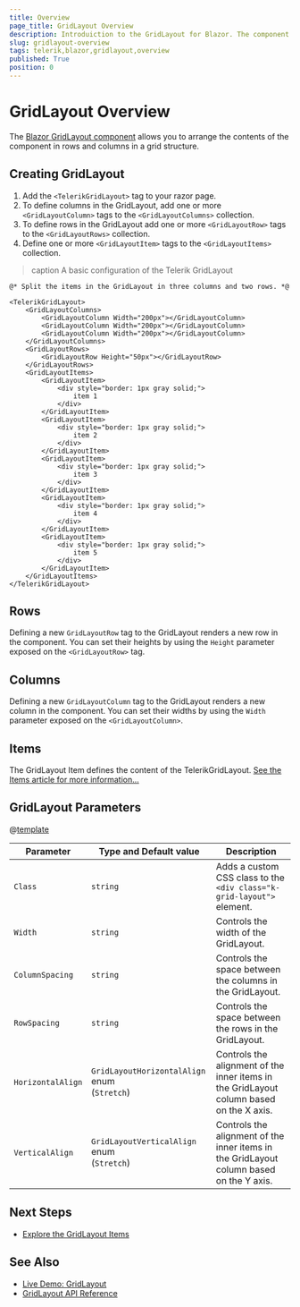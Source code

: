 ```yaml
---
title: Overview
page_title: GridLayout Overview
description: Introduiction to the GridLayout for Blazor. The component provides a CSS grid system.
slug: gridlayout-overview
tags: telerik,blazor,gridlayout,overview
published: True
position: 0
---
```


# GridLayout Overview

The <a href="https://www.telerik.com/blazor-ui/gridlayout" target="_blank">Blazor GridLayout component</a> allows you to arrange the contents of the component in rows and columns in a grid structure. 

## Creating GridLayout

1. Add the `<TelerikGridLayout>` tag to your razor page. 
1. To define columns in the GridLayout, add one or more `<GridLayoutColumn>` tags to the `<GridLayoutColumns>` collection.
1. To define rows in the GridLayout add one or more `<GridLayoutRow>` tags to the `<GridLayoutRows>` collection.
1. Define one or more `<GridLayoutItem>` tags to the `<GridLayoutItems>` collection.

>caption A basic configuration of the Telerik GridLayout

````RAZOR
@* Split the items in the GridLayout in three columns and two rows. *@

<TelerikGridLayout>
    <GridLayoutColumns>
        <GridLayoutColumn Width="200px"></GridLayoutColumn>
        <GridLayoutColumn Width="200px"></GridLayoutColumn>
        <GridLayoutColumn Width="200px"></GridLayoutColumn>
    </GridLayoutColumns>
    <GridLayoutRows>
        <GridLayoutRow Height="50px"></GridLayoutRow>
    </GridLayoutRows>
    <GridLayoutItems>
        <GridLayoutItem>
            <div style="border: 1px gray solid;">
                item 1
            </div>
        </GridLayoutItem>
        <GridLayoutItem>
            <div style="border: 1px gray solid;">
                item 2
            </div>
        </GridLayoutItem>
        <GridLayoutItem>
            <div style="border: 1px gray solid;">
                item 3
            </div>
        </GridLayoutItem>
        <GridLayoutItem>
            <div style="border: 1px gray solid;">
                item 4
            </div>
        </GridLayoutItem>
        <GridLayoutItem>
            <div style="border: 1px gray solid;">
                item 5
            </div>
        </GridLayoutItem>
    </GridLayoutItems>
</TelerikGridLayout>
````

## Rows

Defining a new `GridLayoutRow` tag to the GridLayout renders a new row in the component. You can set their heights by using the `Height` parameter exposed on the `<GridLayoutRow>` tag.

## Columns

Defining a new `GridLayoutColumn` tag to the GridLayout renders a new column in the component. You can set their widths by using the `Width` parameter exposed on the `<GridLayoutColumn>`.

## Items

The GridLayout Item defines the content of the TelerikGridLayout. [See the Items article for more information...](slug://gridlayout-items)

## GridLayout Parameters

@[template](/_contentTemplates/common/parameters-table-styles.md#table-layout)

| Parameter | Type and Default value | Description |
|-----------|------------------------|-------------|
| `Class`  | `string` | Adds a custom CSS class to the `<div class="k-grid-layout">` element. |
| `Width`  | `string` | Controls the width of the GridLayout. |
| `ColumnSpacing`  | `string` | Controls the space between the columns in the GridLayout. |
| `RowSpacing`  | `string` | Controls the space between the rows in the GridLayout. |
| `HorizontalAlign`  | `GridLayoutHorizontalAlign` enum <br /> (`Stretch`) | Controls the alignment of the inner items in the GridLayout column based on the X axis. |
| `VerticalAlign`  | `GridLayoutVerticalAlign` enum <br /> (`Stretch`) | Controls the alignment of the inner items in the GridLayout column based on the Y axis. |

## Next Steps

* [Explore the GridLayout Items](slug://gridlayout-items)

## See Also

  * [Live Demo: GridLayout](https://demos.telerik.com/blazor-ui/gridlayout/overview)
  * [GridLayout API Reference](/blazor-ui/api/Telerik.Blazor.Components.TelerikGridLayout)
